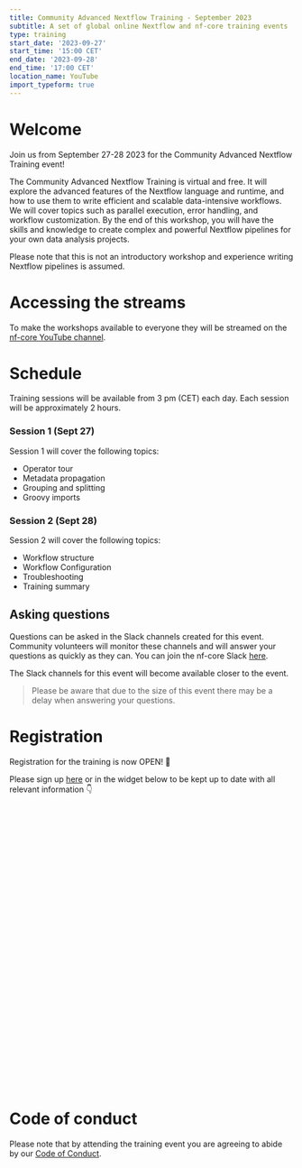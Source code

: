 ```yaml
---
title: Community Advanced Nextflow Training - September 2023
subtitle: A set of global online Nextflow and nf-core training events
type: training
start_date: '2023-09-27'
start_time: '15:00 CET'
end_date: '2023-09-28'
end_time: '17:00 CET'
location_name: YouTube
import_typeform: true
---
```


# Welcome

Join us from September 27-28 2023 for the Community Advanced Nextflow Training event!

The Community Advanced Nextflow Training is virtual and free. It will explore the advanced features of the Nextflow language and runtime, and how to use them to write efficient and scalable data-intensive workflows. We will cover topics such as parallel execution, error handling, and workflow customization. By the end of this workshop, you will have the skills and knowledge to create complex and powerful Nextflow pipelines for your own data analysis projects.

Please note that this is not an introductory workshop and experience writing Nextflow pipelines is assumed.

# Accessing the streams

To make the workshops available to everyone they will be streamed on the [nf-core YouTube channel](https://www.youtube.com/c/nf-core).

# Schedule

Training sessions will be available from 3 pm (CET) each day. Each session will be approximately 2 hours.

### Session 1 (Sept 27)

Session 1 will cover the following topics:

- Operator tour
- Metadata propagation
- Grouping and splitting
- Groovy imports

### Session 2 (Sept 28)

Session 2 will cover the following topics:

- Workflow structure
- Workflow Configuration
- Troubleshooting
- Training summary

## Asking questions

Questions can be asked in the Slack channels created for this event. Community volunteers will monitor these channels and will answer your questions as quickly as they can. You can join the nf-core Slack [here](https://nf-co.re/join/slack).

The Slack channels for this event will become available closer to the event.

> Please be aware that due to the size of this event there may be a delay when answering your questions.

# Registration

Registration for the training is now OPEN! 🎉

Please sign up [here](https://form.typeform.com/to/gFMjNQzt) or in the widget below to be kept up to date with all relevant information 👇

<div data-tf-widget="gFMjNQzt" style="width:100%;height:500px;color:#FFFFFF;"></div>

# Code of conduct

Please note that by attending the training event you are agreeing to abide by our [Code of Conduct](https://nf-co.re/code_of_conduct).
